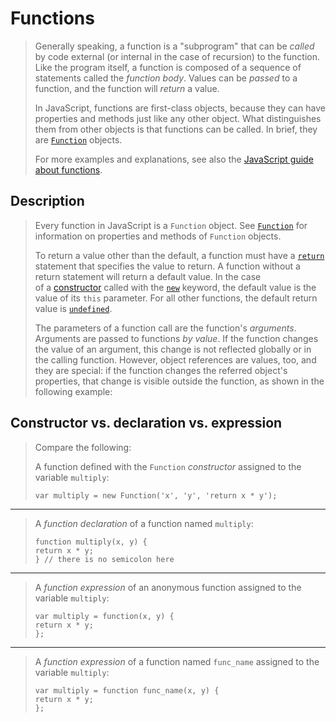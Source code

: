 # Functions

> Generally speaking, a function is a "subprogram" that can be _called_ by code external (or internal in the case of recursion) to the function. Like the program itself, a function is composed of a sequence of statements called the _function body_. Values can be _passed_ to a function, and the function will _return_ a value.
>
> In JavaScript, functions are first-class objects, because they can have properties and methods just like any other object. What distinguishes them from other objects is that functions can be called. In brief, they are [`Function`](https://developer.mozilla.org/en-US/docs/Web/JavaScript/Reference/Global_Objects/Function) objects.
>
> For more examples and explanations, see also the [JavaScript guide about functions](https://developer.mozilla.org/en-US/docs/Web/JavaScript/Guide/Functions).

## Description

> Every function in JavaScript is a `Function` object. See [`Function`](https://developer.mozilla.org/en-US/docs/Web/JavaScript/Reference/Global_Objects/Function) for information on properties and methods of `Function` objects.
>
> To return a value other than the default, a function must have a [`return`](https://developer.mozilla.org/en-US/docs/Web/JavaScript/Reference/Statements/return) statement that specifies the value to return. A function without a return statement will return a default value. In the case of a [constructor](https://developer.mozilla.org/en-US/docs/Web/JavaScript/Reference/Global_Objects/Object/constructor) called with the [`new`](https://developer.mozilla.org/en-US/docs/Web/JavaScript/Reference/Operators/new) keyword, the default value is the value of its `this` parameter. For all other functions, the default return value is [`undefined`](https://developer.mozilla.org/en-US/docs/Web/JavaScript/Reference/Global_Objects/undefined).
>
> The parameters of a function call are the function's _arguments_. Arguments are passed to functions _by value_. If the function changes the value of an argument, this change is not reflected globally or in the calling function. However, object references are values, too, and they are special: if the function changes the referred object's properties, that change is visible outside the function, as shown in the following example:
## Constructor vs. declaration vs. expression

> Compare the following:
>
> A function defined with the `Function` _constructor_ assigned to the variable `multiply`:
>
>```
>var multiply = new Function('x', 'y', 'return x * y');
>```
---
> A _function declaration_ of a function named `multiply`:
> ```
> function multiply(x, y) {
> return x * y;
> } // there is no semicolon here
> ```
---
> A _function expression_ of an anonymous function assigned to the variable `multiply`:
> ```
> var multiply = function(x, y) {
> return x * y;
> };
> ```
---
>A _function expression_ of a function named `func_name` assigned to the variable `multiply`:
>```
>var multiply = function func_name(x, y) {
>return x * y;
>};
>```